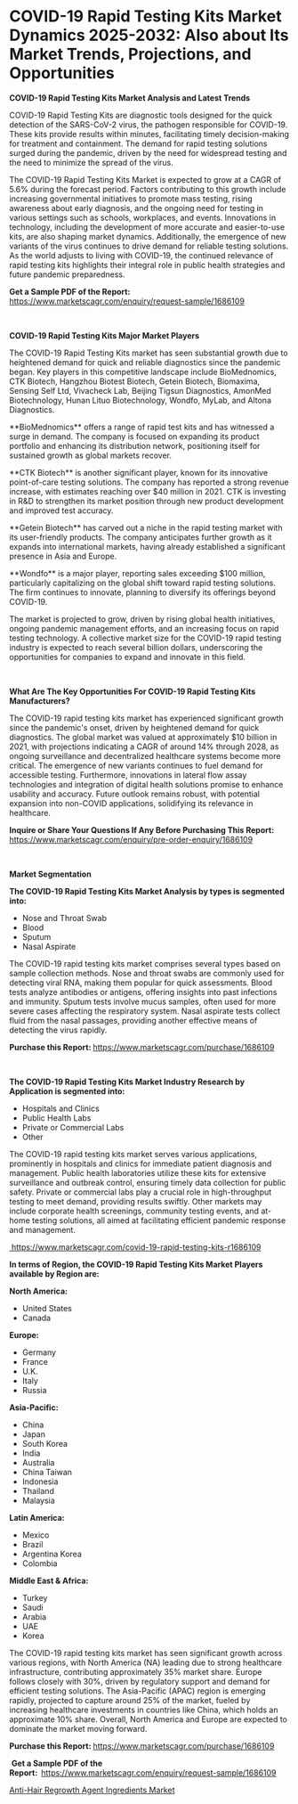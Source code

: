<p><h1>COVID-19 Rapid Testing Kits Market Dynamics 2025-2032: Also about Its Market Trends, Projections, and Opportunities</h1></p><p><strong>COVID-19 Rapid Testing Kits Market Analysis and Latest Trends</strong></p>
<p><p>COVID-19 Rapid Testing Kits are diagnostic tools designed for the quick detection of the SARS-CoV-2 virus, the pathogen responsible for COVID-19. These kits provide results within minutes, facilitating timely decision-making for treatment and containment. The demand for rapid testing solutions surged during the pandemic, driven by the need for widespread testing and the need to minimize the spread of the virus.</p><p>The COVID-19 Rapid Testing Kits Market is expected to grow at a CAGR of 5.6% during the forecast period. Factors contributing to this growth include increasing governmental initiatives to promote mass testing, rising awareness about early diagnosis, and the ongoing need for testing in various settings such as schools, workplaces, and events. Innovations in technology, including the development of more accurate and easier-to-use kits, are also shaping market dynamics. Additionally, the emergence of new variants of the virus continues to drive demand for reliable testing solutions. As the world adjusts to living with COVID-19, the continued relevance of rapid testing kits highlights their integral role in public health strategies and future pandemic preparedness.</p></p>
<p><strong>Get a Sample PDF of the Report:&nbsp;</strong> <a href="https://www.marketscagr.com/enquiry/request-sample/1686109?utm_campaign=2528&utm_medium=2&utm_source=Github&utm_content=ia&utm_term=24032025&utm_id=covid-19-rapid-testing-kits">https://www.marketscagr.com/enquiry/request-sample/1686109</a></p>
<p>&nbsp;</p>
<p><strong>COVID-19 Rapid Testing Kits Major Market Players</strong></p>
<p><p>The COVID-19 Rapid Testing Kits market has seen substantial growth due to heightened demand for quick and reliable diagnostics since the pandemic began. Key players in this competitive landscape include BioMednomics, CTK Biotech, Hangzhou Biotest Biotech, Getein Biotech, Biomaxima, Sensing Self Ltd, Vivacheck Lab, Beijing Tigsun Diagnostics, AmonMed Biotechnology, Hunan Lituo Biotechnology, Wondfo, MyLab, and Altona Diagnostics.</p><p>**BioMednomics** offers a range of rapid test kits and has witnessed a surge in demand. The company is focused on expanding its product portfolio and enhancing its distribution network, positioning itself for sustained growth as global markets recover.</p><p>**CTK Biotech** is another significant player, known for its innovative point-of-care testing solutions. The company has reported a strong revenue increase, with estimates reaching over $40 million in 2021. CTK is investing in R&D to strengthen its market position through new product development and improved test accuracy.</p><p>**Getein Biotech** has carved out a niche in the rapid testing market with its user-friendly products. The company anticipates further growth as it expands into international markets, having already established a significant presence in Asia and Europe.</p><p>**Wondfo** is a major player, reporting sales exceeding $100 million, particularly capitalizing on the global shift toward rapid testing solutions. The firm continues to innovate, planning to diversify its offerings beyond COVID-19.</p><p>The market is projected to grow, driven by rising global health initiatives, ongoing pandemic management efforts, and an increasing focus on rapid testing technology. A collective market size for the COVID-19 rapid testing industry is expected to reach several billion dollars, underscoring the opportunities for companies to expand and innovate in this field.</p></p>
<p>&nbsp;</p>
<p><strong>What Are The Key Opportunities For COVID-19 Rapid Testing Kits Manufacturers?</strong></p>
<p><p>The COVID-19 rapid testing kits market has experienced significant growth since the pandemic's onset, driven by heightened demand for quick diagnostics. The global market was valued at approximately $10 billion in 2021, with projections indicating a CAGR of around 14% through 2028, as ongoing surveillance and decentralized healthcare systems become more critical. The emergence of new variants continues to fuel demand for accessible testing. Furthermore, innovations in lateral flow assay technologies and integration of digital health solutions promise to enhance usability and accuracy. Future outlook remains robust, with potential expansion into non-COVID applications, solidifying its relevance in healthcare.</p></p>
<p><strong>Inquire or Share Your Questions If Any Before Purchasing This Report:</strong> <a href="https://www.marketscagr.com/enquiry/pre-order-enquiry/1686109?utm_campaign=2528&utm_medium=2&utm_source=Github&utm_content=ia&utm_term=24032025&utm_id=covid-19-rapid-testing-kits">https://www.marketscagr.com/enquiry/pre-order-enquiry/1686109</a></p>
<p>&nbsp;</p>
<p><strong>Market Segmentation</strong></p>
<p><strong>The COVID-19 Rapid Testing Kits Market Analysis by types is segmented into:</strong></p>
<p><ul><li>Nose and Throat Swab</li><li>Blood</li><li>Sputum</li><li>Nasal Aspirate</li></ul></p>
<p><p>The COVID-19 rapid testing kits market comprises several types based on sample collection methods. Nose and throat swabs are commonly used for detecting viral RNA, making them popular for quick assessments. Blood tests analyze antibodies or antigens, offering insights into past infections and immunity. Sputum tests involve mucus samples, often used for more severe cases affecting the respiratory system. Nasal aspirate tests collect fluid from the nasal passages, providing another effective means of detecting the virus rapidly.</p></p>
<p><strong>Purchase this Report:&nbsp;</strong><a href="https://www.marketscagr.com/purchase/1686109?utm_campaign=2528&utm_medium=2&utm_source=Github&utm_content=ia&utm_term=24032025&utm_id=covid-19-rapid-testing-kits">https://www.marketscagr.com/purchase/1686109</a></p>
<p>&nbsp;</p>
<p><strong>The COVID-19 Rapid Testing Kits Market Industry Research by Application is segmented into:</strong></p>
<p><ul><li>Hospitals and Clinics</li><li>Public Health Labs</li><li>Private or Commercial Labs</li><li>Other</li></ul></p>
<p><p>The COVID-19 rapid testing kits market serves various applications, prominently in hospitals and clinics for immediate patient diagnosis and management. Public health laboratories utilize these kits for extensive surveillance and outbreak control, ensuring timely data collection for public safety. Private or commercial labs play a crucial role in high-throughput testing to meet demand, providing results swiftly. Other markets may include corporate health screenings, community testing events, and at-home testing solutions, all aimed at facilitating efficient pandemic response and management.</p></p>
<p><a href="https://www.marketscagr.com/covid-19-rapid-testing-kits-r1686109?utm_campaign=2528&utm_medium=2&utm_source=Github&utm_content=ia&utm_term=24032025&utm_id=covid-19-rapid-testing-kits">&nbsp;https://www.marketscagr.com/covid-19-rapid-testing-kits-r1686109</a></p>
<p><strong>In terms of Region, the COVID-19 Rapid Testing Kits Market Players available by Region are:</strong></p>
<p>
    <p> <strong> North America: </strong>
        <ul>
            <li>United States</li>
            <li>Canada</li>
        </ul>
        </p> 
    <p> <strong> Europe: </strong>
        <ul>
            <li>Germany</li>
            <li>France</li>
            <li>U.K.</li>
            <li>Italy</li>
            <li>Russia</li>
        </ul>
        </p> 
    <p> <strong> Asia-Pacific: </strong>
        <ul>
            <li>China</li>
            <li>Japan</li>
            <li>South Korea</li>
            <li>India</li>
            <li>Australia</li>
            <li>China Taiwan</li>
            <li>Indonesia</li>
            <li>Thailand</li>
            <li>Malaysia</li>
        </ul>
        </p> 
    <p> <strong> Latin America: </strong>
        <ul>
            <li>Mexico</li>
            <li>Brazil</li>
            <li>Argentina Korea</li>
            <li>Colombia</li>
        </ul>
        </p> 
    <p> <strong> Middle East & Africa: </strong>
        <ul>
            <li>Turkey</li>
            <li>Saudi</li>
            <li>Arabia</li>
            <li>UAE</li>
            <li>Korea</li>
        </ul>
    </p>
    </p>
<p><p>The COVID-19 rapid testing kits market has seen significant growth across various regions, with North America (NA) leading due to strong healthcare infrastructure, contributing approximately 35% market share. Europe follows closely with 30%, driven by regulatory support and demand for efficient testing solutions. The Asia-Pacific (APAC) region is emerging rapidly, projected to capture around 25% of the market, fueled by increasing healthcare investments in countries like China, which holds an approximate 10% share. Overall, North America and Europe are expected to dominate the market moving forward.</p></p>
<p><strong>Purchase this Report: </strong><a href="https://www.marketscagr.com/purchase/1686109?utm_campaign=2528&utm_medium=2&utm_source=Github&utm_content=ia&utm_term=24032025&utm_id=covid-19-rapid-testing-kits">https://www.marketscagr.com/purchase/1686109</a></p>
<p>&nbsp;<strong>Get a Sample PDF of the Report:&nbsp;&nbsp;</strong><a href="https://www.marketscagr.com/enquiry/request-sample/1686109?utm_campaign=2528&utm_medium=2&utm_source=Github&utm_content=ia&utm_term=24032025&utm_id=covid-19-rapid-testing-kits">https://www.marketscagr.com/enquiry/request-sample/1686109</a></p>
<p><strong></strong></p>
<p><p><a href="https://github.com/dukawashviro/Market-Research-Report-List-1/blob/main/anti-hair-regrowth-agent-ingredients-market.md?utm_campaign=2528&utm_medium=2&utm_source=Github&utm_content=ia&utm_term=24032025&utm_id=covid-19-rapid-testing-kits">Anti-Hair Regrowth Agent Ingredients Market</a></p></p>